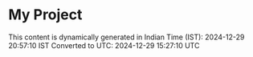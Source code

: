 # My Project

This content is dynamically generated in Indian Time (IST): 2024-12-29 20:57:10 IST
Converted to UTC: 2024-12-29 15:27:10 UTC
